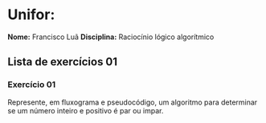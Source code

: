 # Unifor:

**Nome:** Francisco Luã
**Disciplina:** Raciocínio lógico algorítmico

## Lista de exercícios 01

### Exercício 01
Represente, em fluxograma e pseudocódigo, um algoritmo para determinar se um número inteiro e positivo é par ou impar.



